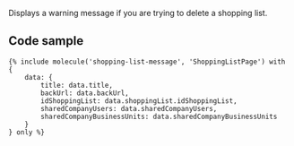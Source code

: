 Displays a warning message if you are trying to delete a shopping list.

## Code sample 

```
{% include molecule('shopping-list-message', 'ShoppingListPage') with {
    data: {
        title: data.title,
        backUrl: data.backUrl,
        idShoppingList: data.shoppingList.idShoppingList,
        sharedCompanyUsers: data.sharedCompanyUsers,
        sharedCompanyBusinessUnits: data.sharedCompanyBusinessUnits
    }
} only %}
```
